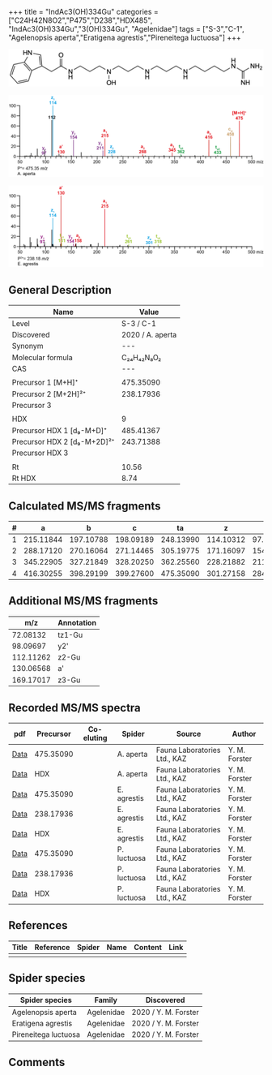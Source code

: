+++
title = "IndAc3(OH)334Gu"
categories = ["C24H42N8O2","P475","D238","HDX485",
"IndAc3(OH)334Gu","3(OH)334Gu",
"Agelenidae"]
tags = ["S-3","C-1",
"Agelenopsis aperta","Eratigena agrestis","Pireneitega luctuosa"]
+++

![](/img/IndAc3(OH)334Gu.png)

![](/img_MSMS/475_IndAc3(OH)334Gu_Aa.png?classes=border)

![](/img_MSMS/475_IndAc3(OH)334Gu_Ea_2.png?classes=border)

## General Description

| Name                        | Value            |
|-----------------------------|------------------|
| Level                       | S-3 / C-1               |
| Discovered                  | 2020 / A. aperta |
| Synonym                     | ---              |
| Molecular formula           | C₂₄H₄₂N₈O₂       |
| CAS                         | ---              |
|                             |                  |
| Precursor 1 [M+H]⁺          | 475.35090        |
| Precursor 2 [M+2H]²⁺        | 238.17936        |
| Precursor 3                 |                  |
|                             |                  |
| HDX                         | 9                |
| Precursor HDX 1 [d₉-M+D]⁺   | 485.41367        |
| Precursor HDX 2 [d₉-M+2D]²⁺ | 243.71388        |
| Precursor HDX 3             |                  |
|                             |                  |
| Rt                          | 10.56            |
| Rt HDX                      | 8.74             |

## Calculated MS/MS fragments

| # | a         | b         | c         | ta        | z         | y         | tz        |
|---|-----------|-----------|-----------|-----------|-----------|-----------|-----------|
| 1 | 215.11844 | 197.10788 | 198.09189 | 248.13990 | 114.10312 | 97.07657  | 131.12967 |
| 2 | 288.17120 | 270.16064 | 271.14465 | 305.19775 | 171.16097 | 154.13442 | 188.18752 |
| 3 | 345.22905 | 327.21849 | 328.20250 | 362.25560 | 228.21882 | 211.19227 | 261.24028 |
| 4 | 416.30255 | 398.29199 | 399.27600 | 475.35090 | 301.27158 | 284.24503 | 318.29813 |

## Additional MS/MS fragments

| m/z       | Annotation |
|-----------|------------|
| 72.08132  | tz1-Gu     |
| 98.09697  | y2'        |
| 112.11262 | z2-Gu      |
| 130.06568 | a'         |
| 169.17017 | z3-Gu      |

## Recorded MS/MS spectra

| pdf                                                  | Precursor | Co-eluting | Spider    | Source                       | Author        |
|------------------------------------------------------|-----------|------------|-----------|------------------------------|---------------|
| [Data](/pdf/A-aperta/475_IndAc3(OH)334Gu_Aa.pdf)     | 475.35090 |            | A. aperta | Fauna Laboratories Ltd., KAZ | Y. M. Forster |
| [Data](/pdf/A-aperta/475_IndAc3(OH)334Gu_Aa_HDX.pdf) | HDX       |            | A. aperta | Fauna Laboratories Ltd., KAZ | Y. M. Forster |
| [Data](/pdf/E-agrestis/475_IndAc3(OH)334Gu_Ea.pdf) | 475.35090 |            | E. agrestis | Fauna Laboratories Ltd., KAZ | Y. M. Forster |
| [Data](/pdf/E-agrestis/475_IndAc3(OH)334Gu_Ea_2.pdf) | 238.17936 |            | E. agrestis | Fauna Laboratories Ltd., KAZ | Y. M. Forster |
| [Data](/pdf/E-agrestis/475_IndAc3(OH)334Gu_Ea_HDX.pdf) | HDX |            | E. agrestis | Fauna Laboratories Ltd., KAZ | Y. M. Forster |
| [Data](/pdf/P-luctuosa/475_IndAc3(OH)334Gu_Pl.pdf) | 475.35090 |           | P. luctuosa | Fauna Laboratories Ltd., KAZ | Y. M. Forster |
| [Data](/pdf/P-luctuosa/475_IndAc3(OH)334Gu_Pl_2.pdf) | 238.17936 |           | P. luctuosa | Fauna Laboratories Ltd., KAZ | Y. M. Forster |
| [Data](/pdf/P-luctuosa/475_IndAc3(OH)334Gu_Pl_HDX.pdf) | HDX |           | P. luctuosa | Fauna Laboratories Ltd., KAZ | Y. M. Forster |

## References

| Title     | Reference   | Spider    | Name   | Content  | Link |
|-----------|-------------|-----------|--------|----------|-----|
|           |             |           |        |          |     |

## Spider species

| Spider species     | Family     | Discovered           |
|--------------------|------------|----------------------|
| Agelenopsis aperta | Agelenidae | 2020 / Y. M. Forster |
| Eratigena agrestis | Agelenidae | 2020 / Y. M. Forster |
| Pireneitega luctuosa | Agelenidae | 2020 / Y. M. Forster |

## Comments